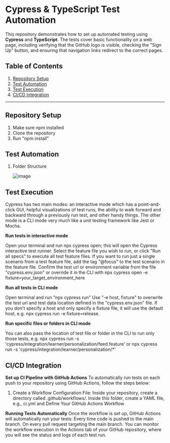 # Cypress & TypeScript Test Automation

This repository demonstrates how to set up automated testing using **Cypress** and **TypeScript**. The tests cover basic functionality on a web page, including verifying that the GitHub logo is visible, checking the "Sign Up" button, and ensuring that navigation links redirect to the correct pages.

## Table of Contents
1. [Repository Setup](#repository-setup)
2. [Test Automation](#test-automation)
3. [Test Execution](#test-execution)
4. [CI/CD Integration](#cicd-integration)

---

## Repository Setup

1. Make sure npm installed
2. Clone the repository
3. Run "npm install"

## Test Automation
1. Folder Structure

   ![image](https://github.com/user-attachments/assets/7037dd52-eefe-4e56-8d2f-84c5b71c91f9)

## Test Execution

Cypress has two main modes: an interactive mode which has a point-and-click GUI, helpful visualizations of test runs, the ability to walk forward and backward through a previously run test, and other handy things. The other mode is a CLI mode very much like a unit testing framework like Jest or Mocha.

**Run tests in interactive mode**

Open your terminal and run npx cypress open; this will open the Cypress interactive test runner.
Select the feature file you wish to run, or click "Run all specs" to execute all test feature files.
If you want to run just a single scenario from a test feature file, add the tag "@focus" to the test scenario in the feature file.
Confirm the test url or environment variable from the file "cypress.env.json" or override it in the CLI with npx cypress open -e fixture=your_target_environment_here

**Run all tests in CLI mode**

Open terminal and run "npx cypress run"
Use "-e host, fixture" to overwrite the test url and test data location defined in the "cypress.env.json" file. If you don't specify a host and only specify a fixture file, it will use the default host, e.g. npx cypress run -e fixture=release.

**Run specific files or folders in CLI mode**

You can also pass the location of test file or folder in the CLI to run only those tests, e.g. npx cypress run -s 'cypress/integration/learner/personalization/feed.feature' or npx cypress run -s 'cypress/integration/learner/personalization/\*'

## CI/CD Integration

**Set up CI Pipeline with GitHub Actions**
To automatically run tests on each push to your repository using GitHub Actions, follow the steps below:
1. Create a Workflow Configuration File:
      Inside your repository, create a directory called .github/workflows/.
      Inside this folder, create a YAML file, e.g., ci.yml and Define Your GitHub Actions Workflow

**Running Tests Automatically**
Once the workflow is set up, GitHub Actions will automatically run your tests:
Every time code is pushed to the main branch.
On every pull request targeting the main branch.
You can monitor the workflow execution in the Actions tab of your GitHub repository, where you will see the status and logs of each test run.
